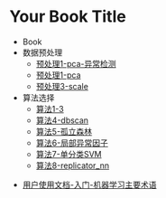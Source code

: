 # Your Book Title

- Book
- 数据预处理
  * [预处理1-pca-异常检测](数据预处理/预处理1-pca-异常检测.md)
  * [预处理1-pca](数据预处理/预处理1-pca.md)
  * [预处理3-scale](数据预处理/预处理3-scale.md)
- 算法选择
  * [算法1-3](算法选择/算法1-3.md)
  * [算法4-dbscan](算法选择/算法4-dbscan.md)
  * [算法5-孤立森林](算法选择/算法5-孤立森林.md)
  * [算法6-局部异常因子](算法选择/算法6-局部异常因子.md)
  * [算法7-单分类SVM](算法选择/算法7-单分类SVM.md)
  * [算法8-replicator_nn](算法选择/算法8-replicator_nn.md)
* [用户使用文档-入门-机器学习主要术语](用户使用文档-入门-机器学习主要术语.md)
